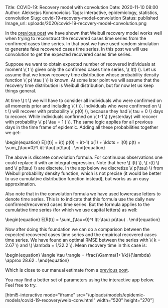 Title: COVID-19: Recovery model with convolution
Date: 2020-11-10 08:00
Author: Aleksejus Kononovicius
Tags: interactive, epidemiology, statistics, convolution
Slug: covid-19-recovery-model-convolution
Status: published
Image_url: uploads/2020/covid-19-recovery-model-convolution.png

In the [previous post]({filename}/articles/2020/covid-19-weibull-recovery.md) we
have shown that Weibull recovery model works well when trying to reconstruct
the recovered cases time series from the confirmed cases time series. In that
post we have used random simulation to generate fake recovered cases time
series. In this post we will use convolution to get the expected recovered
cases time series.<!--more-->

Suppose we want to obtain expected number of recovered individuals at moment
\\\( t \\\) given only the confirmed cases time series, \\\( I(t) \\\). Let us
assume that we know recovery time distribution whose probability density
function \\\( p( \tau ) \\\) is known. At some later point we will assume that
the recovery time distribution is Weibull distribution, but for now let us
keep things general.

At time \\\( t \\\) we will have to consider all individuals who were confirmed
on all moments prior and including \\\( t \\\). Individuals who were confirmed
on \\\( t \\\) will recover with probability \\\( p(0) \\\), because they had
\\\( tau = 0 \\\) days to recover. While individuals confirmed on \\\( t-1 \\\)
(yesterday) will recover with probability \\\( p( \tau = 1 ) \\\). The same
logic applies for all previous days in the time frame of epidemic. Adding all
these probabilities together we get:

\begin{equation}
    E[r(t)] = i(t) p(0) + i(t-1) p(1) + \ldots + i(0) p(t) =
        \sum\_{\tau=0}^t i(t-\tau) p(\tau) .
\end{equation}

The above is discrete convolution formula. For continuous observations one
could replace it with an integral expression. Note that here \\\( i(t) \\\),
\\\( r(t) \\\) and \\\( p(\tau) \\\) are discrete. In the app below we
discretize \\\( p(\tau) \\\) from Weibull probability density function, which
is not precise (it would be better to use cumulative distribution function
instead), but works as an easy approximation.

Also note that in the convolution formula we have used lowercase letters to
denote time series. This is to indicate that this formula use the daily new
confirmed/recovered cases time series. But the formula applies to the
cumulative time series (for which we use capital letters) as well:

\begin{equation}
    E[R(t)] = \sum\_{\tau=0}^t I(t-\tau) p(\tau) .
\end{equation}

Now after doing this foundation we can do a comparison between the expected
recovered cases time series and the empirical recovered cases time series. We
have found an optimal RMSE between the series with \\\( k = 2.67 \\\) and
\\\( \lambda = 1/32.2 \\\). Mean recovery time in this case is:

\begin{equation}
    \langle \tau \rangle = \frac{\Gamma(1+1/k)}{\lambda} \approx 28.62 .
\end{equation}

Which is close to our manual estimate from a
[previous post]({filename}/articles/2020/covid-19-recovery-rate.md).

You may find a better set of parameters using the interactive app below. Feel
free to try.

[html5-interactive mode="iframe"
src="/uploads/models/epidemic-models/covid-19-recovery/weib-conv.html" width="520" height="270"]
